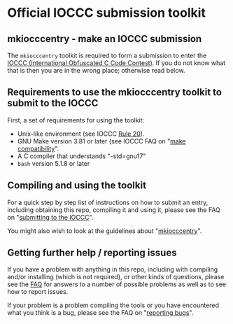 # Official IOCCC submission toolkit

## mkiocccentry - make an IOCCC submission

The `mkiocccentry` toolkit is required to form a submission to enter the [IOCCC
&lpar;International Obfuscated C Code Contest&rpar;](https://www.ioccc.org). If
you do not know what that is then you are in the wrong place; otherwise read
below.

## Requirements to use the mkiocccentry toolkit to submit to the IOCCC

First, a set of requirements for using the toolkit:

* Unix-like environment (see IOCCC [Rule
20](https://ioccc-src.github.io/temp-test-ioccc/next/rules.html#rule20)).
* GNU Make version 3.81 or later (see IOCCC
FAQ on "[make
compatibility](https://ioccc-src.github.io/temp-test-ioccc/faq.html#make_compatibility)".
* A C compiler that understands "-std=gnu17"
* `bash` version 5.1.8 or later

## Compiling and using the toolkit

For a quick step by step list of instructions on how to submit an entry,
including obtaining this repo, compiling it and using it, please
see the
FAQ on "[submitting to the
IOCCC](https://ioccc-src.github.io/temp-test-ioccc/faq.html#submit)".

You might also wish to look at the
guidelines about
"[mkiocccentry](https://ioccc-src.github.io/temp-test-ioccc/next/guidelines.html#mkiocccentry)".


## Getting further help / reporting issues

If you have a problem with anything in this repo, including with compiling
and/or installing (which is not required), or other kinds of questions, please
see the [FAQ](https://github.com/ioccc-src/mkiocccentry/blob/master/FAQ.md) for
answers to a number of possible problems as well as to see how to report issues.

If your problem is a problem compiling the tools or you have encountered what
you think is a bug, please see the
FAQ on "[reporting bugs](FAQ.md#bugs)".
